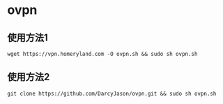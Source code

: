 # ovpn

## 使用方法1
```
wget https://vpn.homeryland.com -O ovpn.sh && sudo sh ovpn.sh
```

## 使用方法2
```
git clone https://github.com/DarcyJason/ovpn.git && sudo sh ovpn.sh
```
